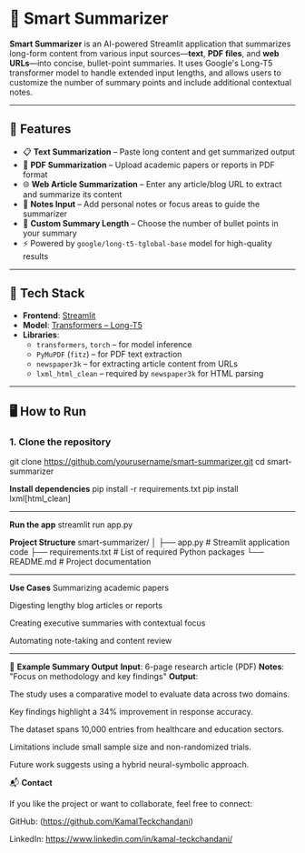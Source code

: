# 📄 Smart Summarizer

**Smart Summarizer** is an AI-powered Streamlit application that summarizes long-form content from various input sources—**text**, **PDF files**, and **web URLs**—into concise, bullet-point summaries. It uses Google's Long-T5 transformer model to handle extended input lengths, and allows users to customize the number of summary points and include additional contextual notes.

---

## 🚀 Features

- 📋 **Text Summarization** – Paste long content and get summarized output
- 📄 **PDF Summarization** – Upload academic papers or reports in PDF format
- 🌐 **Web Article Summarization** – Enter any article/blog URL to extract and summarize its content
- 📝 **Notes Input** – Add personal notes or focus areas to guide the summarizer
- 🔢 **Custom Summary Length** – Choose the number of bullet points in your summary
- ⚡ Powered by `google/long-t5-tglobal-base` model for high-quality results

---

## 🧠 Tech Stack

- **Frontend**: [Streamlit](https://streamlit.io/)
- **Model**: [Transformers – Long-T5](https://huggingface.co/google/long-t5-tglobal-base)
- **Libraries**:
  - `transformers`, `torch` – for model inference
  - `PyMuPDF` (`fitz`) – for PDF text extraction
  - `newspaper3k` – for extracting article content from URLs
  - `lxml_html_clean` – required by `newspaper3k` for HTML parsing

---

## 🖥️ How to Run

### 1. Clone the repository


git clone https://github.com/yourusername/smart-summarizer.git
cd smart-summarizer

 **Install dependencies**
 pip install -r requirements.txt
 pip install lxml[html_clean]

---

 **Run the app**
 streamlit run app.py

 **Project Structure**
 smart-summarizer/
│
├── app.py               # Streamlit application code
├── requirements.txt     # List of required Python packages
└── README.md            # Project documentation

---

**Use Cases**
Summarizing academic papers

Digesting lengthy blog articles or reports

Creating executive summaries with contextual focus

Automating note-taking and content review

---

📝 **Example Summary Output**
**Input**: 6-page research article (PDF)
**Notes**: "Focus on methodology and key findings"
**Output**:

The study uses a comparative model to evaluate data across two domains.

Key findings highlight a 34% improvement in response accuracy.

The dataset spans 10,000 entries from healthcare and education sectors.

Limitations include small sample size and non-randomized trials.

Future work suggests using a hybrid neural-symbolic approach.


📬 **Contact**

If you like the project or want to collaborate, feel free to connect:

GitHub: (https://github.com/KamalTeckchandani)

LinkedIn: https://www.linkedin.com/in/kamal-teckchandani/
